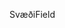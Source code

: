 <span data-ttu-id="99805-101">Svæði</span><span class="sxs-lookup"><span data-stu-id="99805-101">Field</span></span>
